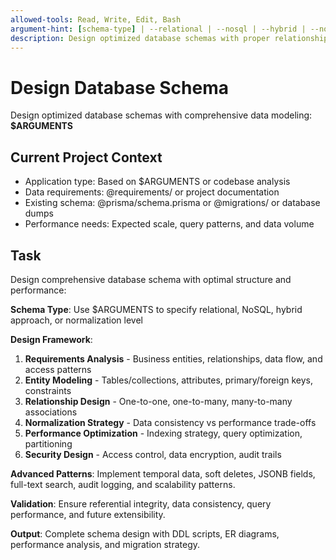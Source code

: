 ```yaml
---
allowed-tools: Read, Write, Edit, Bash
argument-hint: [schema-type] | --relational | --nosql | --hybrid | --normalize
description: Design optimized database schemas with proper relationships, constraints, and performance considerations
---
```


# Design Database Schema

Design optimized database schemas with comprehensive data modeling: **$ARGUMENTS**

## Current Project Context

- Application type: Based on $ARGUMENTS or codebase analysis
- Data requirements: @requirements/ or project documentation
- Existing schema: @prisma/schema.prisma or @migrations/ or database dumps
- Performance needs: Expected scale, query patterns, and data volume

## Task

Design comprehensive database schema with optimal structure and performance:

**Schema Type**: Use $ARGUMENTS to specify relational, NoSQL, hybrid approach, or normalization level

**Design Framework**:
1. **Requirements Analysis** - Business entities, relationships, data flow, and access patterns
2. **Entity Modeling** - Tables/collections, attributes, primary/foreign keys, constraints
3. **Relationship Design** - One-to-one, one-to-many, many-to-many associations
4. **Normalization Strategy** - Data consistency vs performance trade-offs
5. **Performance Optimization** - Indexing strategy, query optimization, partitioning
6. **Security Design** - Access control, data encryption, audit trails

**Advanced Patterns**: Implement temporal data, soft deletes, JSONB fields, full-text search, audit logging, and scalability patterns.

**Validation**: Ensure referential integrity, data consistency, query performance, and future extensibility.

**Output**: Complete schema design with DDL scripts, ER diagrams, performance analysis, and migration strategy.
